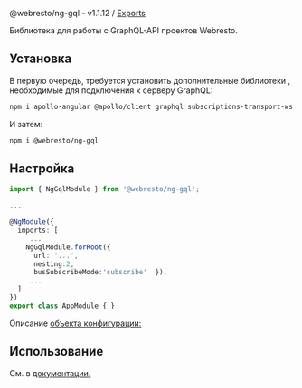 @webresto/ng-gql - v1.1.12 / [Exports](modules.md)

Библиотека для работы с GraphQL-API проектов Webresto.

## Установка

В первую очередь, требуется установить дополнительные библиотеки , необходимые для подключения к серверу GraphQL:

```bash
npm i apollo-angular @apollo/client graphql subscriptions-transport-ws
```

И затем:

```bash
npm i @webresto/ng-gql
```

## Настройка

```ts app.module.ts
import { NgGqlModule } from '@webresto/ng-gql';

...

@NgModule({
  imports: [
     ...
    NgGqlModule.forRoot({ 
      url: '...',
      nesting:2,
      busSubscribeMode:'subscribe'  }),
     ...
  ]
})
export class AppModule { }
```

Описание [объекта конфигурации:](interfaces/NgGqlConfig.md)

## Использование
См. в [документации.](modules.md)
